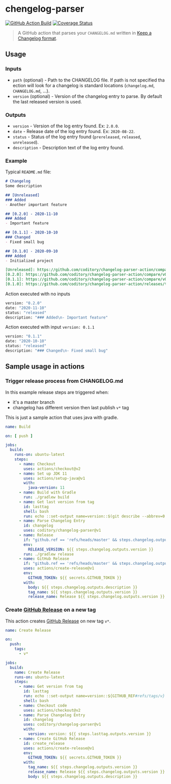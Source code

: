 # chengelog-parser
[![GitHub Action Build](https://github.com/coditory/changelog-parser-action/workflows/Build/badge.svg)](https://github.com/coditory/changelog-parser-action/actions?query=workflow%3ABuild+branch%3Amaster)
[![Coverage Status](https://coveralls.io/repos/github/coditory/changelog-parser-action/badge.svg?branch=master)](https://coveralls.io/github/coditory/changelog-parser-action?branch=master)

> A GitHub action that parses your `CHANGELOG.md` written in [Keep a Changelog format](https://github.com/olivierlacan/keep-a-changelog).

## Usage

### Inputs
- `path` (optional) - Path to the CHANGELOG file. If path is not specified tha ection will look for a changelog is standard locations (`changelog.md`, `CHANGELOG.md`, ...).
- `version` (optional) - Version of the changelog entry to parse. By default the last released version is used.

### Outputs
- `version` - Version of the log entry found. Ex: `2.0.0`.
- `date` - Release date of the log entry found. Ex: `2020-08-22`.
- `status` - Status of the log entry found (`prereleased`, `released`, `unreleased`).
- `description` - Description text of the log entry found.

### Example
Typical `README.md` file:
```md
# Changelog
Some description

## [Unreleased]
### Added
- Another important feature

## [0.2.0] - 2020-11-10
### Added
- Important feature

## [0.1.1] - 2020-10-10
### Changed
- Fixed small bug

## [0.1.0] - 2020-09-10
### Added
- Initialized project

[Unreleased]: https://github.com/coditory/changelog-parser-action/compare/v0.2.0...HEAD
[0.2.0]: https://github.com/coditory/changelog-parser-action/compare/v0.1.1...v0.2.0
[0.1.1]: https://github.com/coditory/changelog-parser-action/compare/v0.1.0...v0.1.1
[0.1.0]: https://github.com/coditory/changelog-parser-action/releases/tag/v0.1.0
```

Action executed with no inputs
```bash
version: "0.2.0"
date: "2020-11-10"
status: "released"
description: "### Added\n- Important feature"
```

Action executed with input `version: 0.1.1`
```bash
version: "0.1.1"
date: "2020-10-10"
status: "released"
description: "### Changed\n- Fixed small bug"
```

## Sample usage in actions

### Trigger release process from CHANGELOG.md

In this example release steps are triggered when:
- it's a master branch
- changelog has different version then last publish `v*` tag

This is just a sample action that uses java with gradle.

```yaml
name: Build

on: [ push ]

jobs:
  build:
    runs-on: ubuntu-latest
    steps:
      - name: Checkout
        uses: actions/checkout@v2
      - name: Set up JDK 11
        uses: actions/setup-java@v1
        with:
          java-version: 11
      - name: Build with Gradle
        run: ./gradlew build
      - name: Get last version from tag
        id: lasttag
        shell: bash
        run: echo ::set-output name=version::$(git describe --abbrev=0 --tags --match 'v[0-9]*' | cut -c2-)
      - name: Parse Changelog Entry
        id: changelog
        uses: coditory/changelog-parser@v1
      - name: Release
        if: "github.ref == 'refs/heads/master' && steps.changelog.outputs.version != steps.lasttag.outputs.version"
        env:
          RELEASE_VERSION: ${{ steps.changelog.outputs.version }}
        run: ./gradlew release
      - name: GitHub Release
        if: "github.ref == 'refs/heads/master' && steps.changelog.outputs.version != steps.lasttag.outputs.version"
        uses: actions/create-release@v1
        env:
          GITHUB_TOKEN: ${{ secrets.GITHUB_TOKEN }}
        with:
          body: ${{ steps.changelog.outputs.description }}
          tag_name: ${{ steps.changelog.outputs.version }}
          release_name: Release ${{ steps.changelog.outputs.version }}
```

### Create [GitHub Release](https://docs.github.com/en/free-pro-team@latest/github/administering-a-repository/managing-releases-in-a-repository) on a new tag

This action creates [GitHub Release](https://docs.github.com/en/free-pro-team@latest/github/administering-a-repository/managing-releases-in-a-repository) on new tag `v*`.

```yaml
name: Create Release

on:
  push:
    tags:
      - v*

jobs:
  build:
    name: Create Release
    runs-on: ubuntu-latest
    steps:
      - name: Get version from tag
        id: lasttag
        run: echo ::set-output name=version::${GITHUB_REF#refs/tags/v}
        shell: bash
      - name: Checkout code
        uses: actions/checkout@v2
      - name: Parse Changelog Entry
        id: changelog
        uses: coditory/changelog-parser@v1
        with:
          version: version: ${{ steps.lasttag.outputs.version }}
      - name: Create GitHub Release
        id: create_release
        uses: actions/create-release@v1
        env:
          GITHUB_TOKEN: ${{ secrets.GITHUB_TOKEN }}
        with:
          tag_name: ${{ steps.changelog.outputs.version }}
          release_name: Release ${{ steps.changelog.outputs.version }}
          body: ${{ steps.changelog.outputs.description }}
```
